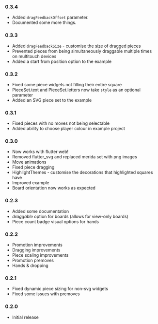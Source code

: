 ### 0.3.4
- Added `dragFeedbackOffset` parameter.
- Documented some more things.

### 0.3.3
- Added `dragFeedbackSize` - customise the size of dragged pieces
- Prevented pieces from being simultaneously draggable multiple times on multitouch devices
- Added a start from position option to the example

### 0.3.2
- Fixed some piece widgets not filling their entire square
- PieceSet.text and PieceSet.letters now take `style` as an optional parameter
- Added an SVG piece set to the example

### 0.3.1
- Fixed pieces with no moves not being selectable
- Added ability to choose player colour in example project

### 0.3.0
- Now works with flutter web!
- Removed flutter_svg and replaced merida set with png images
- Move animations
- Fixed piece dragging
- HighlightThemes - customise the decorations that highlighted squares have
- Improved example
- Board orientation now works as expected

### 0.2.3
- Added some documentation
- *draggable* option for boards (allows for view-only boards)
- Piece count badge visual options for hands

### 0.2.2
- Promotion improvements
- Dragging improvements
- Piece scaling improvements
- Promotion premoves
- Hands & dropping

### 0.2.1
- Fixed dynamic piece sizing for non-svg widgets
- Fixed some issues with premoves

### 0.2.0
- Initial release
